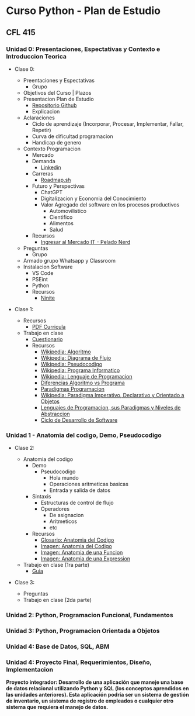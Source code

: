 # Curso Python - Plan de Estudio

## CFL 415

### Unidad 0: Presentaciones, Espectativas y Contexto e Introduccion Teorica

- Clase 0:
  - Preentaciones y Espectativas
    - Grupo
  - Objetivos del Curso | Plazos
  - Presentacion Plan de Estudio
    - [Repositorio Github]()
    - Explicacion
  - Aclaraciones
    - Ciclo de aprendizaje (Incorporar, Procesar, Implementar, Fallar, Repetir)
    - Curva de dificultad programacion
    - Handicap de genero
  - Contexto Programacion
    - Mercado
    - Demanda
      - [Linkedin](https://www.linkedin.com/)
    - Carreras
      - [Roadmap.sh](https://roadmap.sh/)
    - Futuro y Perspectivas
      - ChatGPT
      - Digitalizacion y Economia del Conocimiento
      - Valor Agregado del software en los procesos productivos
        - Automovilistico
        - Cientifico
        - Alimentos
        - Salud
    - Recursos
      - [Ingresar al Mercado IT - Pelado Nerd](https://www.youtube.com/watch?v=BctKQ6HX1eI)
  - Preguntas
    - Grupo
  - Armado grupo Whatsapp y Classroom
  - Instalacion Software
    - VS Code
    - PSEint
    - Python
    - Recursos
      - [Ninite](https://ninite.com/)

- Clase 1:
  - Recursos
    - [PDF Curricula](https://drive.google.com/file/d/19WDz5OhTUcfZRVrynxRNqdboJG24gW4n/view?usp=sharing)
  - Trabajo en clase
    - [Cuestionario](https://docs.google.com/document/d/1cvWBhaWzbJlcBE7YE6Zvu_XaBKKWUB25KUJ0UNnhYec/edit?usp=sharing)
    - Recursos
      - [Wikipedia: Algoritmo](https://es.wikipedia.org/wiki/Algoritmo)
      - [Wikipedia: Diagrama de Flujo](https://es.wikipedia.org/wiki/Diagrama_de_flujo)
      - [Wikipedia: Pseudocodigo](https://es.wikipedia.org/wiki/Pseudoc%C3%B3digo)
      - [Wikipedia: Programa Informatico](https://es.wikipedia.org/wiki/Programa_inform%C3%A1tico)
      - [Wikipedia: Lenguaje de Programacion](https://es.wikipedia.org/wiki/Lenguaje_de_programaci%C3%B3n)
      - [Diferencias Algoritmo vs Programa](https://www.diferenciador.com/algoritmo-y-programa/#:~:text=La%20diferencia%20entre%20un%20algoritmo,escritos%20en%20lenguaje%20de%20programaci%C3%B3n.)
      - [Paradigmas Programacion](https://profile.es/blog/que-son-los-paradigmas-de-programacion/)
      - [Wikipedia: Paradigma Imperativo, Declarativo y Orientado a Objetos](https://es.wikipedia.org/wiki/Lenguaje_de_programaci%C3%B3n#Clasificaci%C3%B3n_por_paradigmas)
      - [Lenguajes de Programacion, sus Paradigmas y Niveles de Abstraccion](https://gsitic.wordpress.com/2017/12/22/bii4-lenguajes-y-paradigmas-actuales-de-programacion-caracteristicas-tecnicas/)
      - [Ciclo de Desarrollo de Software](https://www.kyocode.com/2018/09/ciclo-de-vida-de-un-software/)

### Unidad 1 - Anatomia del codigo, Demo, Pseudocodigo

- Clase 2:
  - Anatomia del codigo
    - Demo
      - Pseudocodigo
        - Hola mundo
        - Operaciones aritmeticas basicas
        - Entrada y salida de datos
    - Sintaxis
      - Estructuras de control de flujo
      - Operadores
        - De asignacion
        - Aritmeticos
        - etc
    - Recursos
      - [Glosario: Anatomia del Codigo](https://docs.google.com/document/d/1x05TEvptNmd2wyo5TsOFnmxXzQVtSFkVTSawUbf-9LI/edit?usp=sharing)
      - [Imagen: Anatomia del Codigo](https://drive.google.com/file/d/1D5XMQq6xoOsxyNH4IWU2StnUmK5vEOnv/view?usp=sharing)
      - [Imagen: Anatomia de una Funcion]()
      - [Imagen: Anatomia de una Expression]()
  - Trabajo en clase (1ra parte)
    - [Guia](https://docs.google.com/document/d/1gzKvbuNUeaD8uB_m5r4r_Ygit1doycLDiitm2gZDOs0/edit?usp=sharing)

- Clase 3:
  - Preguntas
  - Trabajo en clase (2da parte)

### Unidad 2: Python, Programacion Funcional, Fundamentos

### Unidad 3: Python, Programacion Orientada a Objetos

### Unidad 4: Base de Datos, SQL, ABM

### Unidad 4: Proyecto Final, Requerimientos, Diseño, Implementacion

**Proyecto integrador: Desarrollo de una aplicación que maneje una base de datos relacional utilizando Python y SQL (los conceptos aprendidos en las unidades anteriores). Esta aplicación podría ser un sistema de gestión de inventario, un sistema de registro de empleados o cualquier otro sistema que requiera el manejo de datos.**
